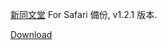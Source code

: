 [新同文堂][1] For Safari 備份, v1.2.1 版本.

[Download][2]

[1]: http://tongwen.openfoundry.org
[2]: https://github.com/Darktt/NewTongWenTang/releases/download/1.2.1/NewTongWenTang.safariextz
